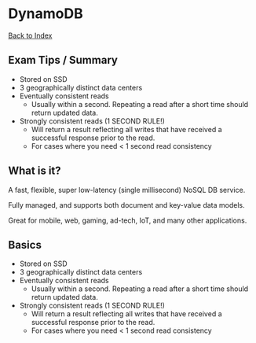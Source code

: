 # DynamoDB

[Back to Index](../../README.md)

## Exam Tips / Summary

- Stored on SSD
- 3 geographically distinct data centers
- Eventually consistent reads
    - Usually within a second. Repeating a read after a short time should return updated data.
- Strongly consistent reads (1 SECOND RULE!)
    - Will return a result reflecting all writes that have received a successful response prior to the read.
    - For cases where you need < 1 second read consistency

## What is it?

A fast, flexible, super low-latency (single millisecond) NoSQL DB service.

Fully managed, and supports both document and key-value data models.

Great for mobile, web, gaming, ad-tech, IoT, and many other applications.

## Basics

- Stored on SSD
- 3 geographically distinct data centers
- Eventually consistent reads
    - Usually within a second. Repeating a read after a short time should return updated data.
- Strongly consistent reads (1 SECOND RULE!)
    - Will return a result reflecting all writes that have received a successful response prior to the read.
    - For cases where you need < 1 second read consistency
